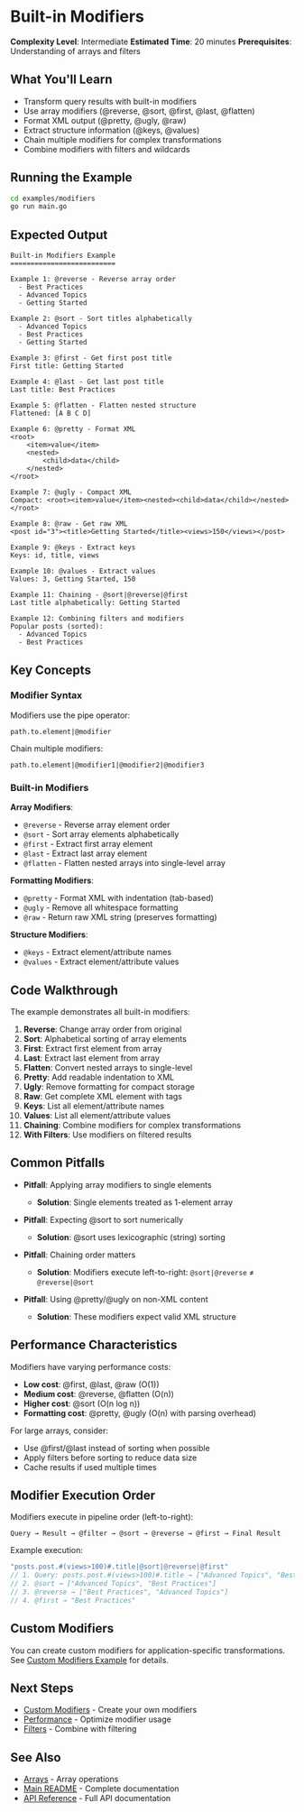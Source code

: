 # Built-in Modifiers

**Complexity Level**: Intermediate
**Estimated Time**: 20 minutes
**Prerequisites**: Understanding of arrays and filters

## What You'll Learn

- Transform query results with built-in modifiers
- Use array modifiers (@reverse, @sort, @first, @last, @flatten)
- Format XML output (@pretty, @ugly, @raw)
- Extract structure information (@keys, @values)
- Chain multiple modifiers for complex transformations
- Combine modifiers with filters and wildcards

## Running the Example

```bash
cd examples/modifiers
go run main.go
```

## Expected Output

```
Built-in Modifiers Example
==========================

Example 1: @reverse - Reverse array order
  - Best Practices
  - Advanced Topics
  - Getting Started

Example 2: @sort - Sort titles alphabetically
  - Advanced Topics
  - Best Practices
  - Getting Started

Example 3: @first - Get first post title
First title: Getting Started

Example 4: @last - Get last post title
Last title: Best Practices

Example 5: @flatten - Flatten nested structure
Flattened: [A B C D]

Example 6: @pretty - Format XML
<root>
	<item>value</item>
	<nested>
		<child>data</child>
	</nested>
</root>

Example 7: @ugly - Compact XML
Compact: <root><item>value</item><nested><child>data</child></nested></root>

Example 8: @raw - Get raw XML
<post id="3"><title>Getting Started</title><views>150</views></post>

Example 9: @keys - Extract keys
Keys: id, title, views

Example 10: @values - Extract values
Values: 3, Getting Started, 150

Example 11: Chaining - @sort|@reverse|@first
Last title alphabetically: Getting Started

Example 12: Combining filters and modifiers
Popular posts (sorted):
  - Advanced Topics
  - Best Practices
```

## Key Concepts

### Modifier Syntax

Modifiers use the pipe operator:
```
path.to.element|@modifier
```

Chain multiple modifiers:
```
path.to.element|@modifier1|@modifier2|@modifier3
```

### Built-in Modifiers

**Array Modifiers**:
- `@reverse` - Reverse array element order
- `@sort` - Sort array elements alphabetically
- `@first` - Extract first array element
- `@last` - Extract last array element
- `@flatten` - Flatten nested arrays into single-level array

**Formatting Modifiers**:
- `@pretty` - Format XML with indentation (tab-based)
- `@ugly` - Remove all whitespace formatting
- `@raw` - Return raw XML string (preserves formatting)

**Structure Modifiers**:
- `@keys` - Extract element/attribute names
- `@values` - Extract element/attribute values

## Code Walkthrough

The example demonstrates all built-in modifiers:

1. **Reverse**: Change array order from original
2. **Sort**: Alphabetical sorting of array elements
3. **First**: Extract first element from array
4. **Last**: Extract last element from array
5. **Flatten**: Convert nested arrays to single-level
6. **Pretty**: Add readable indentation to XML
7. **Ugly**: Remove formatting for compact storage
8. **Raw**: Get complete XML element with tags
9. **Keys**: List all element/attribute names
10. **Values**: List all element/attribute values
11. **Chaining**: Combine modifiers for complex transformations
12. **With Filters**: Use modifiers on filtered results

## Common Pitfalls

- **Pitfall**: Applying array modifiers to single elements
  - **Solution**: Single elements treated as 1-element array

- **Pitfall**: Expecting @sort to sort numerically
  - **Solution**: @sort uses lexicographic (string) sorting

- **Pitfall**: Chaining order matters
  - **Solution**: Modifiers execute left-to-right: `@sort|@reverse` ≠ `@reverse|@sort`

- **Pitfall**: Using @pretty/@ugly on non-XML content
  - **Solution**: These modifiers expect valid XML structure

## Performance Characteristics

Modifiers have varying performance costs:

- **Low cost**: @first, @last, @raw (O(1))
- **Medium cost**: @reverse, @flatten (O(n))
- **Higher cost**: @sort (O(n log n))
- **Formatting cost**: @pretty, @ugly (O(n) with parsing overhead)

For large arrays, consider:
- Use @first/@last instead of sorting when possible
- Apply filters before sorting to reduce data size
- Cache results if used multiple times

## Modifier Execution Order

Modifiers execute in pipeline order (left-to-right):

```
Query → Result → @filter → @sort → @reverse → @first → Final Result
```

Example execution:
```go
"posts.post.#(views>100)#.title|@sort|@reverse|@first"
// 1. Query: posts.post.#(views>100)#.title → ["Advanced Topics", "Best Practices"]
// 2. @sort → ["Advanced Topics", "Best Practices"]
// 3. @reverse → ["Best Practices", "Advanced Topics"]
// 4. @first → "Best Practices"
```

## Custom Modifiers

You can create custom modifiers for application-specific transformations.
See [Custom Modifiers Example](../custom-modifiers/) for details.

## Next Steps

- [Custom Modifiers](../custom-modifiers/) - Create your own modifiers
- [Performance](../performance/) - Optimize modifier usage
- [Filters](../filters/) - Combine with filtering

## See Also

- [Arrays](../arrays/) - Array operations
- [Main README](../../README.md) - Complete documentation
- [API Reference](https://pkg.go.dev/github.com/netascode/xmldot) - Full API documentation
